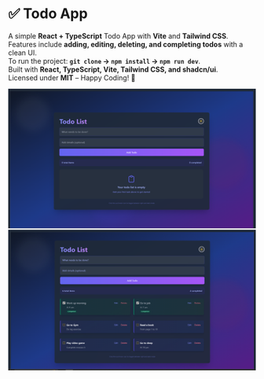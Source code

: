 # ✅ Todo App  

A simple **React + TypeScript** Todo App with **Vite** and **Tailwind CSS**.  
Features include **adding, editing, deleting, and completing todos** with a clean UI.  
To run the project: **`git clone` → `npm install` → `npm run dev`**.  
Built with **React, TypeScript, Vite, Tailwind CSS, and shadcn/ui**.  
Licensed under **MIT** – Happy Coding! 🚀  

![image alt](https://github.com/samadhii99/Todo/blob/d8e55621981d771a8a6ced5c5e4197c9c46e7215/interface.PNG)
![image alt](https://github.com/samadhii99/Todo/blob/517476be2336d6d01828f6bb03d935ac118502b0/interface%202.PNG)
